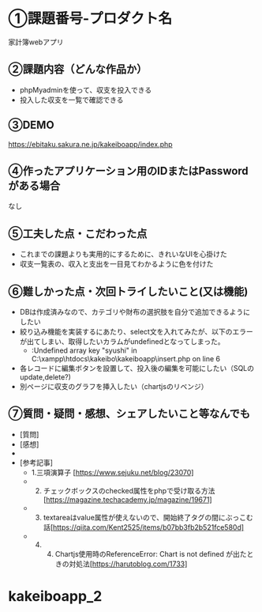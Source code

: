 # ①課題番号-プロダクト名

家計簿webアプリ

## ②課題内容（どんな作品か）

- phpMyadminを使って、収支を投入できる
- 投入した収支を一覧で確認できる

## ③DEMO

https://ebitaku.sakura.ne.jp/kakeiboapp/index.php

## ④作ったアプリケーション用のIDまたはPasswordがある場合

なし

## ⑤工夫した点・こだわった点

- これまでの課題よりも実用的にするために、きれいなUIを心掛けた
- 収支一覧表の、収入と支出を一目見てわかるように色を付けた

## ⑥難しかった点・次回トライしたいこと(又は機能)

- DBは作成済みなので、カテゴリや財布の選択肢を自分で追加できるようにしたい
- 絞り込み機能を実装するにあたり、select文を入れてみたが、以下のエラーが出てしまい、取得したいカラムがundefinedとなってしまった。
  - :Undefined array key "syushi" in C:\xampp\htdocs\kakeibo\kakeiboapp\insert.php on line 6
- 各レコードに編集ボタンを設置して、投入後の編集を可能にしたい（SQLのupdate,delete?)
- 別ページに収支のグラフを挿入したい（chartjsのリベンジ）

## ⑦質問・疑問・感想、シェアしたいこと等なんでも

- [質問]
- [感想]
- 
- [参考記事]
  - 1.三項演算子 [https://www.sejuku.net/blog/23070]
  - 2. チェックボックスのchecked属性をphpで受け取る方法[https://magazine.techacademy.jp/magazine/19671]
  - 3. textareaはvalue属性が使えないので、開始終了タグの間にぶっこむ話[https://qiita.com/Kent2525/items/b07bb3fb2b521fce580d]
  - 4. 4. Chartjs使用時のReferenceError: Chart is not defined が出たときの対処法[https://harutoblog.com/1733]
# kakeiboapp_2

